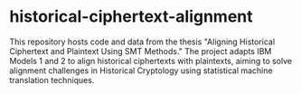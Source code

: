 # historical-ciphertext-alignment
This repository hosts code and data from the thesis "Aligning Historical Ciphertext and Plaintext Using SMT Methods." The project adapts IBM Models 1 and 2 to align historical ciphertexts with plaintexts, aiming to solve alignment challenges in Historical Cryptology using statistical machine translation techniques.
